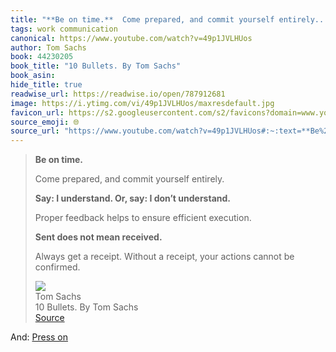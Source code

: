 ```yaml
---
title: "**Be on time.**  Come prepared, and commit yourself entirely..."
tags: work communication
canonical: https://www.youtube.com/watch?v=49p1JVLHUos
author: Tom Sachs
book: 44230205
book_title: "10 Bullets. By Tom Sachs"
book_asin: 
hide_title: true
readwise_url: https://readwise.io/open/787912681
image: https://i.ytimg.com/vi/49p1JVLHUos/maxresdefault.jpg
favicon_url: https://s2.googleusercontent.com/s2/favicons?domain=www.youtube.com
source_emoji: 🌐
source_url: "https://www.youtube.com/watch?v=49p1JVLHUos#:~:text=**Be%20on%20time.**,cannot%20be%20confirmed."
---
```


> **Be on time.**
> 
> Come prepared, and commit yourself entirely.
> 
> **Say: I understand. Or, say: I don’t understand.**
> 
> Proper feedback helps to ensure efficient execution.
> 
> **Sent does not mean received.**
> 
> Always get a receipt. Without a receipt, your actions cannot be confirmed.
> <div class="quoteback-footer"><div class="quoteback-avatar"><img class="mini-favicon" src="https://s2.googleusercontent.com/s2/favicons?domain=www.youtube.com"></div><div class="quoteback-metadata"><div class="metadata-inner"><span style="display:none">FROM:</span><div aria-label="Tom Sachs" class="quoteback-author"> Tom Sachs</div><div aria-label="10 Bullets. By Tom Sachs" class="quoteback-title"> 10 Bullets. By Tom Sachs</div></div></div><div class="quoteback-backlink"><a target="_blank" aria-label="go to the full text of this quotation" rel="noopener" href="https://www.youtube.com/watch?v=49p1JVLHUos#:~:text=**Be%20on%20time.**,cannot%20be%20confirmed." class="quoteback-arrow"> Source</a></div></div>

And: [Press on](https://www.joshbeckman.org/notes/787914015)